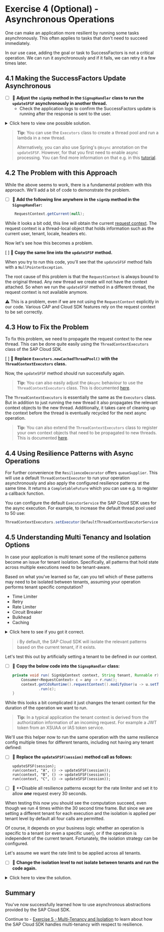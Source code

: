 # Exercise 4 (Optional) - Asynchronous Operations

One can make an application more resilient by running some tasks asynchronously. This often applies to tasks that don't need to succeed immediately.

In our use case, adding the goal or task to SuccessFactors is not a critical operation. We can run it asynchronously and if it fails, we can retry it a few times later.

## 4.1 Making the SuccessFactors Update Asynchronous

- [ ] 🔨 **Adjust the `signUp` method in the `SignupHandler` class to run the `updateSFSF` asynchronously in another thread.**
  - Check the application logs to confirm the SuccessFactors update is running after the response is sent to the user. 

<details><summary>Click here to view one possible solution.</summary>

```java
Executors.newCachedThreadPool()
        .execute(() -> updateSFSF(session));
```

</details>

> **Tip:** You can use the `Executors` class to create a thread pool and run a lambda in a new thread. 
> 
> Alternatively, you can also use Spring's `@Async` annotation on the `updateSFSF`.
> However, for that you first need to enable async processing.
> You can find more information on that e.g. in this [tutorial](https://www.baeldung.com/spring-async).

## 4.2 The Problem with this Approach

While the above seems to work, there is a fundamental problem with this approach.
We'll add a bit of code to demonstrate the problem.

- [ ] 🔨 **Add the following line anywhere in the `signUp` method in the `SignupHandler`:**
   
  ```java
   RequestContext.getCurrent(null);
   ```

While it looks a bit odd, this line will obtain the current [request context](https://cap.cloud.sap/docs/java/request-contexts).
The request context is a thread-local object that holds information such as the current user, tenant, locale, headers etc.

Now let's see how this becomes a problem.

[ ] 🔨 **Copy the same line into the `updateSFSF` method.** 

When you try to run this code, you'll see that the `updateSFSF` method fails with a `NullPointerException`.

The root cause of this problem is that the `RequestContext` is always bound to the original thread.
Any new thread we create will not have the context attached. So when we run the `updateSFSF` method in a different thread, the request context is not available anymore.

⚠️ This is a problem, even if we are not using the `RequestContext` explicitly in our code.
Various CAP and Cloud SDK features rely on the request context to be set correctly.

## 4.3 How to Fix the Problem

To fix this problem, we need to propagate the request context to the new thread.
This can be done quite easily using the `ThreadContextExecutors` class of the SAP Cloud SDK.

[ ] 🔨 **Replace `Executors.newCachedThreadPool()` with the `ThreadContextExecutors` class.** 

Now, the `updateSFSF` method should run successfully again.

> **Tip:** You can also easily adjust the `@Async` behaviour to use the `ThreadContextExecutors` class. This is documented [here](https://sap.github.io/cloud-sdk/docs/java/features/multi-tenancy/thread-context#spring-integration).

The `ThreadContextExecutors` is essentially the same as the `Executors` class.
But in addition to just running the new thread it also propagates the relevant context objects to the new thread.
Additionally, it takes care of cleaning up the context before the thread is eventually recycled for the next async operation.

> **Tip:** You can also extend the `ThreadContextExecutors` class to register your own context objects that need to be propagated to new threads. This is documented [here](https://sap.github.io/cloud-sdk/docs/java/features/multi-tenancy/thread-context#passing-on-other-threadlocals).

## 4.4 Using Resilience Patterns with Async Operations

For further convenience the `ResilienceDecorator` offers `queueSupplier`.
This will use a default `ThreadContextExecutor` to run your operation asynchronously and also apply the configured resilience patterns at the same time.
It returns a `CompletableFuture` which you can use e.g. to register a callback function.

You can configure the default `ExecutorService` the SAP Cloud SDK uses for the async execution.
For example, to increase the default thread pool used to 50 use:

```java
ThreadContextExecutors.setExecutor(DefaultThreadContextExecutorService.of(Executors.newFixedThreadPool(50)));
```

## 4.5 Understanding Multi Tenancy and Isolation Options

In case your application is multi tenant some of the resilience patterns become an issue for tenant isolation.
Specifically, all patterns that hold state across multiple executions need to be tenant-aware.

Based on what you've learned so far, can you tell which of these patterns may need to be isolated between tenants, assuming your operation performs tenant specific computation?

* Time Limiter
* Retry
* Rate Limiter
* Circuit Breaker
* Bulkhead
* Caching

<details><summary>Click here to see if you got it correct.</summary>

* Caching
* Rate Limiter
  * If one tenant performs an excessive amount of operations we should only limit that tenant and not degrade performance for all tenants.  
* Circuit Breaker
  * A similar argument can be made  
* Bulkhead

Caching obviously holds a tenants data, so that one is a must-have.
The rate limiter should also be applied per tenant.
If one tenant performs an excessive amount of operations we should only limit that tenant and not degrade performance for all tenants.
Similar arguments can be made for the circuit breaker and bulkhead.

In contrast, a timeout or retry only affects the tenant the operation is currently running for and has no side effects for other tenants.

</details>

> ℹ️ By default, the SAP Cloud SDK will isolate the relevant patterns based on the current tenant, if it exists.

Let's test this out by artificially setting a tenant to be defined in our context.

- [ ] 🔨 **Copy the below code into the `SignupHandler` class:**
  
   ```java
   private void run( SignUpContext context, String tenant, Runnable r) {
       Consumer<RequestContext> c = any -> r.run();
       context.getCdsRuntime().requestContext().modifyUser(u -> u.setTenant(tenant))
               .run(c);
   }
   ```

While this looks a bit complicated it just changes the tenant context for the duration of the operation we want to run.

> **Tip:** In a typical application the tenant context is derived from the authorization information of an incoming request.
> For example a JWT token from an XSUAA or IAS token service. 

We'll use this helper now to run the same operation with the same resilience config multiple times for different tenants, including not having any tenant defined:

- [ ] 🔨 **Replace the `updateSFSF(session)` method call as follows:**

   ```
   updateSFSF(session);
   run(context, "A", () -> updateSFSF(session));
   run(context, "B", () -> updateSFSF(session));
   run(context, "C", () -> updateSFSF(session));
   ```

- [ ] 🔨 **Disable all resilience patterns except for the rate limiter and set it to allow **_one_** request every 30 seconds.

When testing this now you should see the computation succeed, even though we run 4 times within the 30 second time frame.
But since we are setting a different tenant for each execution and the isolation is applied per tenant level by default all four calls are permitted.

Of course, it depends on your business logic whether an operation is specific to a tenant (or even a specific user), or if the operation is independent of the current tenant.
Fortunately, the isolation strategy can be configured.

Let's assume we want the rate limit to be applied across all tenants.

- [ ] 🔨 **Change the isolation level to not isolate between tenants and run the code again.** 

<details><summary>Click here to view the solution.</summary>

```java
var config = ResilienceConfiguration.of(SignupHandler.class)
                    .isolationMode(ResilienceIsolationMode.NO_ISOLATION)
```

> **Tip:** The default value is `TENANT_OPTIONAL`. 
> Among other strategies, you can also enforce that a tenant **must** be present.
> This can be done via the `TENANT_REQUIRED` option.
> This would throw an exception in case the current tenant could not be determined.

</details>

## Summary

You've now successfully learned how to use asynchronous abstractions provided by the SAP Cloud SDK.

Continue to - [Exercise 5 - Multi-Tenancy and Isolation](../ex5/README.md) to learn about how the SAP Cloud SDK handles multi-tenancy with respect to resilience.
